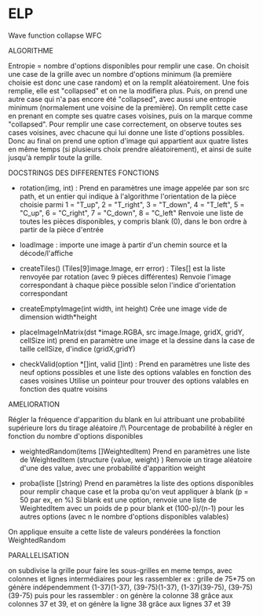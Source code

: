 # ELP
Wave function collapse WFC

ALGORITHME 

Entropie = nombre d'options disponibles pour remplir une case.
On choisit une case de la grille avec un nombre d'options minimum (la première choisie est donc une case random) et on la remplit aléatoirement. Une fois remplie, elle est "collapsed" et on ne la modifiera plus. 
Puis, on prend une autre case qui n'a pas encore été "collapsed", avec aussi une entropie minimum (normalement une voisine de la première). On remplit cette case en prenant en compte ses quatre cases voisines, puis on la marque comme "collapsed". 
Pour remplir une case correctement, on observe toutes ses cases voisines, avec chacune qui lui donne une liste d'options possibles. Donc au final on prend une option d'image qui appartient aux quatre listes en même temps (si plusieurs choix prendre aléatoirement), et ainsi de suite jusqu'à remplir toute la grille.


DOCSTRINGS DES DIFFERENTES FONCTIONS

- rotation(img, int) :
Prend en paramètres une image appelée par son src path, et un entier qui indique à l'algorithme l'orientation de la pièce choisie parmi 1 = "T_up", 2 = "T_right", 3 = "T_down", 4 = "T_left", 5 = "C_up", 6 = "C_right", 7 = "C_down", 8 = "C_left"
Renvoie une liste de toutes les pièces disponibles, y compris blank (0), dans le bon ordre à partir de la pièce d'entrée

- loadImage :
importe une image à partir d'un chemin source et la décode/l'affiche

- createTiles() (Tiles[9]image.Image, err error) : 
Tiles[] est la liste renvoyée par rotation (avec 9 pièces différentes)
Renvoie l'image correspondant à chaque pièce possible selon l'indice d'orientation correspondant 

- createEmptyImage(int width, int height)
Crée une image vide de dimension width*height

- placeImageInMatrix(dst *image.RGBA, src image.Image, gridX, gridY, cellSize int)
prend en paramètre une image et la dessine dans la case de taille cellSize, d'indice (gridX,gridY)

- checkValid(option *[]int, valid []int) :
Prend en paramètres une liste des neuf options possibles et une liste des options valables en fonction des cases voisines
Utilise un pointeur pour trouver des options valables en fonction des quatre voisins


AMELIORATION

Régler la fréquence d'apparition du blank en lui attribuant une probabilité supérieure lors du tirage aléatoire
/!\ Pourcentage de probabilité à régler en fonction du nombre d'options disponibles

- weightedRandom(items []WeightedItem)
Prend en paramètres une liste de WeightedItem (structure {value, weight} )
Renvoie un tirage aléatoire d'une des value, avec une probabilité d'apparition weight 

- proba(liste []string)
Prend en paramètres la liste des options disponibles pour remplir chaque case et la proba qu'on veut appliquer à blank (p = 50 par ex, en %)
Si blank est une option, renvoie une liste de WeightedItem avec un poids de p pour blank et (100-p)/(n-1) pour les autres options (avec n le nombre d'options disponibles valables)

On applique ensuite a cette liste de valeurs pondérées la fonction WeightedRandom


PARALLELISATION

on subdivise la grille pour faire les sous-grilles en meme temps, avec colonnes et lignes intermédiaires pour les rassembler 
ex : grille de 75*75 
on génère indépendemment (1-37)(1-37), (39-75)(1-37), (1-37)(39-75), (39-75)(39-75)
puis pour les rassembler : on génère la colonne 38 grâce aux colonnes 37 et 39, et on génère la ligne 38 grâce aux lignes 37 et 39 

